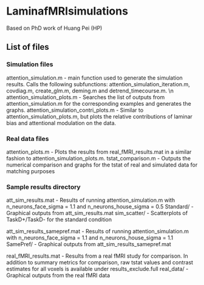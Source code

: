 # LaminafMRIsimulations
Based on PhD work of Huang Pei (HP)

## List of files
### Simulation files
attention_simulation.m - main function used to generate the simulation results. Calls the following subfunctions: attention_simulation_iteration.m, covdiag.m, create_glm.m, deming.m and detrend_timecourse.m. \n
attention_simulation_plots.m - Searches the list of outputs from attention_simulation.m for the corresponding examples and generates the graphs.
attention_simulation_contri_plots.m - Similar to attention_simulation_plots.m, but plots the relative contributions of laminar bias and attentional modulation on the data.

### Real data files
attention_plots.m - Plots the results from real_fMRI_results.mat in a similar fashion to attention_simulation_plots.m.
tstat_comparison.m - Outputs the numerical comparison and graphs for the tstat of real and simulated data for matching purposes

### Sample results directory
att_sim_results.mat - Results of running attention_simulation.m with n_neurons_face_sigma = 1.1 and n_neurons_house_sigma = 0.5
Standard/ - Graphical outputs from att_sim_results.mat
sim_scatter/ - Scatterplots of TaskD+/TaskD- for the standard condition

att_sim_results_samepref.mat - Results of running attention_simulation.m with n_neurons_face_sigma = 1.1 and n_neurons_house_sigma = 1.1
SamePref/ - Graphical outputs from att_sim_results_samepref.mat

real_fMRI_results.mat - Results from a real fMRI study for comparison. In addition to summary metrics for comparison, raw tstat values and contrast estimates for all voxels is available under results_exclude.full
real_data/ - Graphical outputs from the real fMRI data
